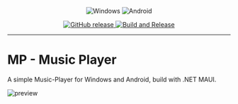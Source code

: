 <p align="center">
  <img src="https://img.shields.io/badge/Windows-0078D6?style=for-the-badge&logo=windows&logoColor=white" alt="Windows" />
  <img src="https://img.shields.io/badge/Android-3DDC84?style=for-the-badge&logo=android&logoColor=white" alt="Android" />
</p>

<p align="center">
  <a href="https://github.com/Flayms/MP-Music-Player/releases" target="_blank">
    <img src="https://img.shields.io/github/v/release/flayms/mp-music-player?display_name=tag&include_prereleases" alt="GitHub release" />
  </a>
  
  <a href="https://github.com/Flayms/MP-Music-Player/actions/workflows/build-and-release.yml" target="_blank">
    <img src="https://github.com/Flayms/MP-Music-Player/actions/workflows/build-and-release.yml/badge.svg?event=workflow_dispatch" alt="Build and Release" />
  </a>
</p>

---

# MP - Music Player
 A simple Music-Player for Windows and Android, build with .NET MAUI.
 
 ![preview](https://user-images.githubusercontent.com/27453571/221366794-4cea36ba-76bf-49ba-9050-11d4db24d058.png)
